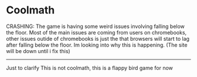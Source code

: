# Coolmath
CRASHING: The game is having some weird issues involving falling below the floor. Most of the main issues are coming from users on chromebooks, other issues outide of chromebooks is just the that browsers will start to lag after falling below the floor. Im looking into why this is happening. (The site will be down until i fix this)

---------------------------------------------------------------------------------------------------------------------------------------------------------------------------------

Just to clarify
This is not coolmath, this is a flappy bird game for now

